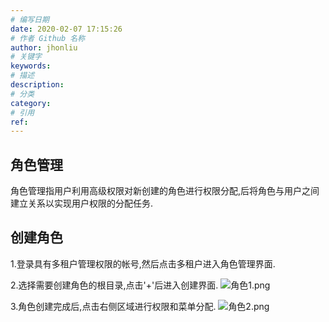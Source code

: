 ```yaml
---
# 编写日期
date: 2020-02-07 17:15:26
# 作者 Github 名称
author: jhonliu
# 关键字
keywords:
# 描述
description: 
# 分类
category: 
# 引用
ref:
---
```



## 角色管理
角色管理指用户利用高级权限对新创建的角色进行权限分配,后将角色与用户之间建立关系以实现用户权限的分配任务.

## 创建角色
1.登录具有多租户管理权限的帐号,然后点击多租户进入角色管理界面.

2.选择需要创建角色的根目录,点击'+'后进入创建界面.
![角色1.png](http://dgiot-1253666439.cos.ap-shanghai-fsi.myqcloud.com/shuwa_tech/zh/product/dgiot/tenant/role/%E8%A7%92%E8%89%B21.png)

3.角色创建完成后,点击右侧区域进行权限和菜单分配.
![角色2.png](http://dgiot-1253666439.cos.ap-shanghai-fsi.myqcloud.com/shuwa_tech/zh/product/dgiot/tenant/role/%E8%A7%92%E8%89%B22.png)